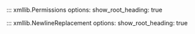 ::: xmllib.Permissions
    options:
        show_root_heading: true

::: xmllib.NewlineReplacement
    options:
        show_root_heading: true
